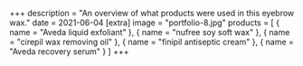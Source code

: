 +++
description = "An overview of what products were used in this eyebrow wax."
date = 2021-06-04
[extra]
image = "portfolio-8.jpg"
products = [
  { name = "Aveda liquid exfoliant" }, 
  { name = "nufree soy soft wax" }, 
  { name = "cirepil wax removing oil" }, 
  { name = "finipil antiseptic cream" },
{ name = "Aveda recovery serum" }
]
+++
